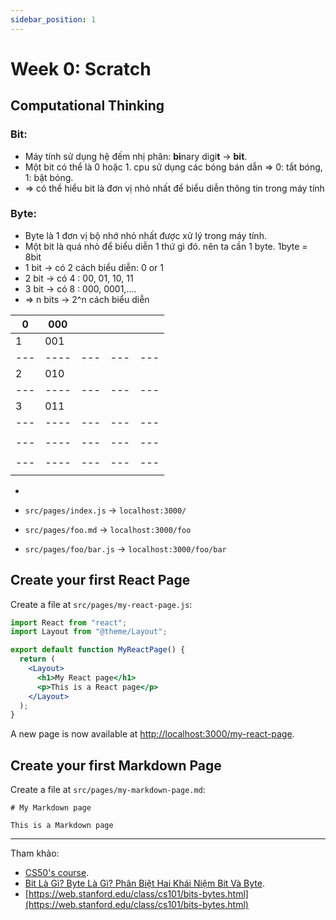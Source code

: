 ```yaml
---
sidebar_position: 1
---
```


# Week 0: Scratch

## Computational Thinking

### Bit:

- Máy tính sử dụng hệ đếm nhị phân: **bi**nary digi**t** -> **bit**.
- Một bit có thể là 0 hoặc 1. cpu sử dụng các bóng bán dẫn => 0: tắt bóng, 1: bật bóng.
- => có thể hiểu bit là đơn vị nhỏ nhất để biểu diễn thông tin trong máy tính

### Byte:

- Byte là 1 đơn vị bộ nhớ nhỏ nhất được xử lý trong máy tính.
- Một bit là quá nhỏ để biểu diễn 1 thứ gì đó. nên ta cần 1 byte. 1byte = 8bit
- 1 bit -> có 2 cách biểu diễn: 0 or 1
- 2 bit -> có 4 : 00, 01, 10, 11
- 3 bit -> có 8 : 000, 0001,....
- => n bits -> 2^n cách biểu diễn

| 0   | 000  |     |     |     |
| --- | ---- | --- | --- | --- |
| 1   | 001  |     |     |     |
| --- | ---- | --- | --- | --- |
| 2   | 010  |     |     |     |
| --- | ---- | --- | --- | --- |
| 3   | 011  |     |     |     |
| --- | ---- | --- | --- | --- |
|     |      |     |     |     |
| --- | ---- | --- | --- | --- |
|     |      |     |     |     |
| --- | ---- | --- | --- | --- |
|     |      |     |     |     |

-

- `src/pages/index.js` → `localhost:3000/`
- `src/pages/foo.md` → `localhost:3000/foo`
- `src/pages/foo/bar.js` → `localhost:3000/foo/bar`

## Create your first React Page

Create a file at `src/pages/my-react-page.js`:

```jsx title="src/pages/my-react-page.js"
import React from "react";
import Layout from "@theme/Layout";

export default function MyReactPage() {
  return (
    <Layout>
      <h1>My React page</h1>
      <p>This is a React page</p>
    </Layout>
  );
}
```

A new page is now available at [http://localhost:3000/my-react-page](http://localhost:3000/my-react-page).

## Create your first Markdown Page

Create a file at `src/pages/my-markdown-page.md`:

```mdx title="src/pages/my-markdown-page.md"
# My Markdown page

This is a Markdown page
```

---

Tham khảo:

- [CS50's course](https://cs50.harvard.edu/x/2023/notes/0/).
- [Bit Là Gì? Byte Là Gì? Phân Biệt Hai Khái Niệm Bit Và Byte](https://hostingviet.vn/bit-la-gi-byte-la-gi-phan-biet-hai-khai-niem-bit-va-byte).
- [https://web.stanford.edu/class/cs101/bits-bytes.html](https://web.stanford.edu/class/cs101/bits-bytes.html)
